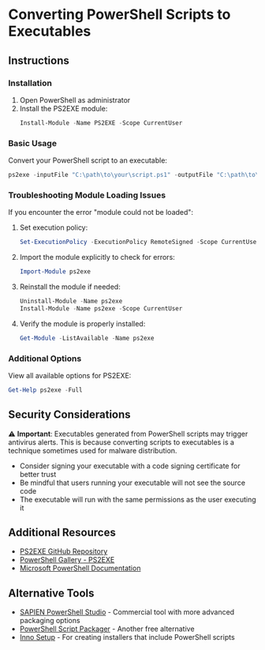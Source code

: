 # Converting PowerShell Scripts to Executables

## Instructions

### Installation
1. Open PowerShell as administrator
2. Install the PS2EXE module:
   ```powershell
   Install-Module -Name PS2EXE -Scope CurrentUser
   ```

### Basic Usage
Convert your PowerShell script to an executable:
```powershell
ps2exe -inputFile "C:\path\to\your\script.ps1" -outputFile "C:\path\to\your\script.exe"
```

### Troubleshooting Module Loading Issues
If you encounter the error "module could not be loaded":

1. Set execution policy:
   ```powershell
   Set-ExecutionPolicy -ExecutionPolicy RemoteSigned -Scope CurrentUser
   ```

2. Import the module explicitly to check for errors:
   ```powershell
   Import-Module ps2exe
   ```

3. Reinstall the module if needed:
   ```powershell
   Uninstall-Module -Name ps2exe
   Install-Module -Name ps2exe -Scope CurrentUser
   ```

4. Verify the module is properly installed:
   ```powershell
   Get-Module -ListAvailable -Name ps2exe
   ```

### Additional Options
View all available options for PS2EXE:
```powershell
Get-Help ps2exe -Full
```

## Security Considerations

⚠️ **Important**: Executables generated from PowerShell scripts may trigger antivirus alerts. This is because converting scripts to executables is a technique sometimes used for malware distribution.

- Consider signing your executable with a code signing certificate for better trust
- Be mindful that users running your executable will not see the source code
- The executable will run with the same permissions as the user executing it

## Additional Resources

- [PS2EXE GitHub Repository](https://github.com/MScholtes/PS2EXE)
- [PowerShell Gallery - PS2EXE](https://www.powershellgallery.com/packages/ps2exe)
- [Microsoft PowerShell Documentation](https://docs.microsoft.com/en-us/powershell/)

## Alternative Tools

- [SAPIEN PowerShell Studio](https://www.sapien.com/software/powershell_studio) - Commercial tool with more advanced packaging options
- [PowerShell Script Packager](https://www.powershellgallery.com/packages/ScriptPackager) - Another free alternative
- [Inno Setup](https://jrsoftware.org/isinfo.php) - For creating installers that include PowerShell scripts
